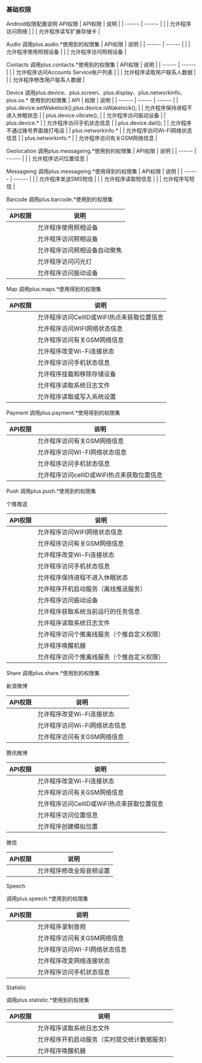 ### 基础权限 ###
Android权限配置说明
API权限
| API权限 | 说明 |
| ------ | ------ |
|	<uses-permission android:name="android.permission.INTERNET"/> | 允许程序访问网络 |
| <uses-permission android:name="android.permission.WRITE_EXTERNAL_STORAGE"/> | 允许程序读写扩展存储卡 |

Audio
调用plus.audio.*使用到的权限集
| API权限 | 说明 |
| ------ | ------ |
|	<uses-permission android:name="android.permission.CAMERA"/> | 允许程序使用照相设备 |
| <uses-feature android:name="android.hardware.camera"/> | 允许程序访问照相设备 |

Contacts
调用plus.contacts.*使用到的权限集
| API权限 | 说明 |
| ------ | ------ |
|	<uses-permission android:name="android.permission.GET_ACCOUNTS"/> | 允许程序访问Accounts Service账户列表 |
| <uses-permission android:name="android.permission.READ_CONTACTS"/> | 允许程序读取用户联系人数据 |
| <uses-permission android:name="android.permission.WRITE_CONTACTS"/> | 允许程序修改用户联系人数据 |

Device
调用plus.device、plus.screen、plus.display、plus.networkinfo、plus.os.* 使用到的权限集
| API | 权限 | 说明 |
| ------ | ------ | ------ |
| plus.device.setWakelock();plus.device.isWakelock(); |	<uses-permission android:name="android.permission.WAKE_LOCK"/> | 允许程序保持进程不进入休眠状态 |
| plus.device.vibrate(); | <uses-permission android:name="android.permission.VIBRATE"/> | 允许程序访问振动设备 |
| plus.device.* | <uses-permission android:name="android.permission.READ_PHONE_STATE"/> | 允许程序访问手机状态信息 |
| plus.device.dail(); | <uses-permission android:name="android.permission.CALL_PHONE"/> | 允许程序不通过拨号界面拨打电话 |
| plus.networkinfo.* | <uses-permission android:name="android.permission.ACCESS_WIFI_STATE"/> | 允许程序访问Wi-Fi网络状态信息 |
| plus.networkinfo.* | <uses-permission android:name="android.permission.ACCESS_NETWORK_STATE"/> | 允许程序访问有关GSM网络信息 |

Geolocation
调用plus.messageing.*使用到的权限集
| API权限 | 说明 |
| ------ | ------ |
|	<uses-permission android:name="android.permission.ACCESS_FINE_LOCATION"/> | 允许程序访问位置信息 |

Messageing
调用plus.messageing.*使用得到的权限集
| API权限 | 说明 |
| ------ | ------ |
|	<uses-permission android:name="android.permission.SEND_SMS"/> | 允许程序发送SMS短信 |
| <uses-permission android:name="android.permission.READ_SMS"/> | 允许程序读取短信息 |
| <uses-permission android:name="android.permission.WRITE_SMS"/> | 允许程序写短信 |

Barcode
调用plus.barcode.*使用到的权限集

| API权限 | 说明 |
| ------ | ------ |
|	<uses-permission android:name="android.permission.CAMERA"/> | 允许程序使用照相设备 |
| <uses-permission android:name="android.hardware.camera"/> | 允许程序访问照相设备 |
| <uses-permission android:name="android.hardware.camera.autofocus"/> | 允许程序访问照相设备自动聚焦 |
| <uses-permission android:name="android.permission.FLASHLIGHT"/> | 允许程序访问闪光灯 |
| <uses-permission android:name="android.permission.VIBRATE"/> | 允许程序访问振动设备 |

Map
调用plus.maps.*使用得到的权限集

| API权限 | 说明 |
| ------ | ------ |
|	<uses-permission android:name="android.permission.ACCESS_COARSE_LOCATION"/> | 允许程序访问CellID或WiFI热点来获取位置信息 |
| <uses-permission android:name="android.permission.ACCESS_WIFI_STATE"/> | 允许程序访问WIFI网络状态信息 |
| <uses-permission android:name="android.permission.ACCESS_NETWORK_STATE"/> | 允许程序访问有关GSM网络信息 |
| <uses-permission android:name="android.permission.CHANGE_WIFI_STATE"/> | 允许程序改变Wi-Fi连接状态 |
| <uses-permission android:name="android.permission.READ_PHONE_STATE"/> | 允许程序访问手机状态信息 |
| <uses-permission android:name="android.permission.MOUNT_UNMOUNT_FILESYSTEMS"/> | 允许程序挂载和移除存储设备 |
| <uses-permission android:name="android.permission.READ_LOGS"/> | 允许程序读取系统日志文件 |
| <uses-permission android:name="android.permission.WRITE_SETTINGS"/> | 允许程序读取或写入系统设置 |


Payment
调用plus.payment.*使用得到的权限集

| API权限 | 说明 |
| ------ | ------ |
|	<uses-permission android:name="android.permission.ACCESS_NETWORK_STATE"/> | 允许程序访问有关GSM网络信息 |
| <uses-permission android:name="android.permission.ACCESS.WIFI_STATE"/> | 允许程序访问WI-FI网络状态信息 |
| <uses-permission android:name="android.permission.READ_PHONE_STATE"/> | 允许程序访问手机状态信息 |
| <uses-permission android:name="android.permission.ACCESS_COARSE_LOCATION"/> | 允许程序访问cellID或WiFI热点来获取位置信息 |


Push
调用plus.push.*使用到的权限集

个推推送

| API权限 | 说明 |
| ------ | ------ |
| <uses-permission android:name="android.permission.ACCESS_WIFI_STATE"/> | 允许程序访问WIFI网络状态信息 |
| <uses-permission android:name="android.permission.ACCESS_NETWORK_STATE"/> | 允许程序访问有关GSM网络信息 |
| <uses-permission android:name="android.permission.CHANGE_WIFI_STATE"/> | 允许程序改变Wi-Fi连接状态 |
| <uses-permission android:name="android.permission.READ_PHONE_STATE"/> | 允许程序访问手机状态信息 |
| <uses-permission android:name="android.permission.WEAK_LOCK"/> | 允许程序保持进程不进入休眠状态 |
| <uses-permission android:name="android.permission.RECEIVE_BOOT_COMPLETED"/> | 允许程序开机启动服务（离线推送服务） |
| <uses-permission android:name="android.permission.VIBRATE"/> | 允许程序访问振动设备 |
| <uses-permission android:name="android.permission.GET_TASKS"/> | 允许程序获取系统当前运行的任务信息 |
| <uses-permission android:name="android.permission.READ_LOGS"/> | 允许程序读取系统日志文件 |
| <uses-permission android:name="getui.permission.GetuiService" android:protectionLevel="normal"/> | 允许程序访问个推离线服务（个推自定义权限） |
| <uses-permission android:name="android.permission.RECEIVE_USER_PRESENT"/> | 允许程序唤醒机器 |
| <uses-permission android:name="getui.permission.GetuiService"/> | 允许程序访问个推离线服务（个推自定义权限） |


Share
调用plus.share.*使用到的权限集

新浪微博

| API权限 | 说明 |
| ------ | ------ |
|	<uses-permission android:name="android.permission.CHANGE_WIFI_STATE"/> | 允许程序改变Wi-Fi连接状态 |
| <uses-permission android:name="android.permission.ACCESS_WIFI_STATE"/> | 允许程序访问Wi-Fi网络状态信息 |
| <uses-permission android:name="android.permission.ACCESS_NETWORK_STATE"/> | 允许程序访问有关GSM网络信息 |

腾讯微博

| API权限 | 说明 |
| ------ | ------ |
|	<uses-permission android:name="android.permission.CHANGE_WIFI_STATE"/> | 允许程序改变Wi-Fi连接状态 |
| <uses-permission android:name="android.permission.ACCESS_NETWORK_STATE"/> | 允许程序访问有关GSM网络信息 |
| <uses-permission android:name="android.permission.ACCESS_COARSE_LOCATION"/> | 允许程序访问CellID或WiFi热点来获取位置信息 |
| <uses-permission android:name="android.permission.ACCESS_FINE_LOCATION"/> | 允许程序访问位置信息 |
| <uses-permission android:name="android.permission.ACCESS_MOCK_LOCATION"/> | 允许程序创建模拟位置 |

微信

| API权限 | 说明 |
| ------ | ------ |
|	<uses-permission android:name="android.permission.MODIFY_AUDIO_SETTINGS"/> | 允许程序修改全局音频设置 |

Speech

调用plus.speech.*使用到的权限集

| API权限 | 说明 |
| ------ | ------ |
|	<uses-permission android:name="android.permission.READ_AUDIO"/> | 允许程序录制音频 |
| <uses-permission android:name="android.permission.ACCESS_NETWORK_STATE"/> | 允许程序访问有关GSM网络信息 |
| <uses-permission android:name="android.permission.ACCESS_WIFI_STATE"/> | 允许程序访问WI-FI网络状态信息 |
| <uses-permission android:name="android.permission.CHANGE_NETWORK_STATE"/> | 允许程序改变网络连接状态 |
| <uses-permission android:name="android.permission.READ_PHONE_STATE"/> | 允许程序访问手机状态信息 |

Statistic

调用plus.statistic.*使用到的权限集

| API权限 | 说明 |
| ------ | ------ |
|	<uses-permission android:name="android.permission.READ_LOGS"/> | 允许程序读取系统日志文件 |
| <uses-permission android:name="android.permission.RECEIVE_BOOT_COM"/> | 允许程序开机启动服务（实时提交统计数据服务） |
| <uses-permission android:name="android.permission.RECEIVE_USER_PRESENT"/> | 允许程序唤醒机器 |

